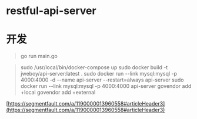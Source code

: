 # restful-api-server

# 开发
> go run main.go


> sudo /usr/local/bin/docker-compose up
> sudo docker build -t jweboy/api-server:latest .
> sudo docker run --link mysql:mysql -p 4000:4000 -d --name api-server --restart=always api-server
> sudo docker run --link mysql:mysql -p 4000:4000 api-server
> govendor add +local
> govendor add +external

[https://segmentfault.com/a/1190000013960558#articleHeader3](https://segmentfault.com/a/1190000013960558#articleHeader3)